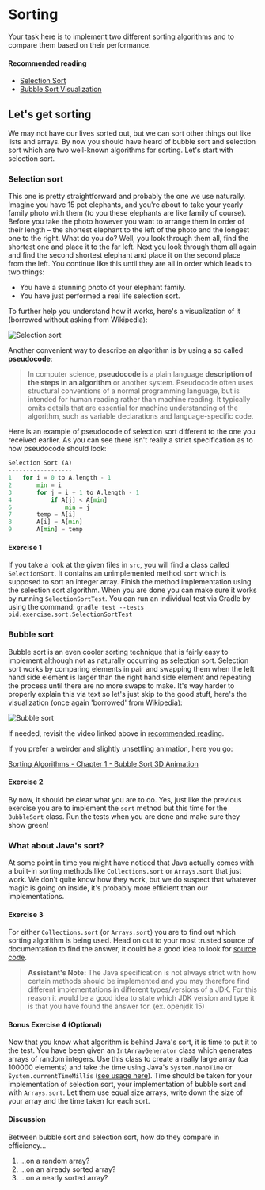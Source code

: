 # Sorting
Your task here is to implement two different sorting algorithms and to compare them based on their performance.

#### Recommended reading
- [Selection Sort](https://www.youtube.com/watch?v=g-PGLbMth_g)
- [Bubble Sort Visualization](https://www.youtube.com/watch?v=yIQuKSwPlro)

## Let's get sorting
We may not have our lives sorted out, but we can sort other things out like lists and arrays. By now you should have
heard of bubble sort and selection sort which are two well-known algorithms for sorting. Let's start with selection
sort.

### Selection sort
This one is pretty straightforward and probably the one we use naturally. Imagine you have 15 pet elephants, and
you're about to take your yearly family photo with them (to you these elephants are like family of course). Before
you take the photo however you want to arrange them in order of their length – the shortest elephant to the left
of the photo and the longest one to the right. What do you do? Well, you look through them all, find the shortest
one and place it to the far left. Next you look through them all again and find the second shortest elephant and place it
on the second place from the left. You continue like this until they are all in order which leads to two things:
- You have a stunning photo of your elephant family.
- You have just performed a real life selection sort.

To further help you understand how it works, here's a visualization of it (borrowed without asking from Wikipedia):

![Selection sort](https://upload.wikimedia.org/wikipedia/commons/9/94/Selection-Sort-Animation.gif)

Another convenient way to describe an algorithm is by using a so called **pseudocode**:
> In computer science, **pseudocode** is a plain language **description of the steps in an algorithm** or another system. 
> Pseudocode often uses structural conventions of a normal programming language, but is intended for human reading 
> rather than machine reading. It typically omits details that are essential for machine understanding of the algorithm,
> such as variable declarations and language-specific code.

Here is an example of pseudocode of selection sort different to the one you received earlier. As you can see there
isn't really a strict specification as to how pseudocode should look:

```python
Selection Sort (A)
------------------
1   for i = 0 to A.length - 1
2       min = i
3       for j = i + 1 to A.length - 1
4           if A[j] < A[min]
6               min = j
7       temp = A[i]
8       A[i] = A[min]
9       A[min] = temp
```
#### Exercise 1
If you take a look at the given files in `src`, you will find a class called `SelectionSort`. It contains an
unimplemented method `sort` which is supposed to sort an integer array. Finish the method implementation using
the selection sort algorithm. When you are done you can make sure it works by running `SelectionSortTest`. You can
run an individual test via Gradle by using the command: `gradle test --tests pid.exercise.sort.SelectionSortTest`

### Bubble sort
Bubble sort is an even cooler sorting technique that is fairly easy to implement although not as naturally 
occurring as selection sort. Selection sort works by comparing elements in pair and
swapping them when the left hand side element is larger than the right hand side element and repeating the process
until there are no more swaps to make. It's way harder to properly explain this via text so let's just skip to the
good stuff, here's the visualization (once again 'borrowed' from Wikipedia):

![Bubble sort](https://upload.wikimedia.org/wikipedia/commons/c/c8/Bubble-sort-example-300px.gif)

If needed, revisit the video linked above in [recommended reading](#recommended-reading).

If you prefer a weirder and slightly unsettling animation, here you go: 

[Sorting Algorithms - Chapter 1 - Bubble Sort 3D Animation](https://www.youtube.com/watch?v=NiyEqLZmngY)

#### Exercise 2
By now, it should be clear what you are to do. Yes, just like the previous exercise you are to implement the `sort`
method but this time for the `BubbleSort` class. Run the tests when you are done and make sure they show green!

### What about Java's sort?
At some point in time you might have noticed that Java actually comes with a built-in sorting methods like 
`Collections.sort` or `Arrays.sort` that just work. We don't quite know how they work, but we do suspect that 
whatever magic is going on inside, it's probably more efficient than our implementations.

#### Exercise 3
For either `Collections.sort` (or `Arrays.sort`) you are to find out which sorting algorithm is being used.
Head on out to your most trusted source of documentation to find the answer, it could be a good idea to look 
for [source code](https://github.com/openjdk).
> **Assistant's Note:**
> The Java specification is not always strict with how certain methods should be implemented and you may therefore
> find different implementations in different types/versions of a JDK. For this reason it would be a good idea to
> state which JDK version and type it is that you have found the answer for. (ex. openjdk 15)

#### Bonus Exercise 4 (Optional)
Now that you know what algorithm is behind Java's sort, it is time to put it to the test. You have been given
an `IntArrayGenerator` class which generates arrays of random integers. Use this class to create a really large
array (ca 100000 elements) and take the time using Java's `System.nanoTime` or `System.currentTimeMillis` 
([see usage here](https://www.logicbig.com/how-to/code-snippets/jcode-java-system-nanotime.html)). Time
should be taken for your implementation of selection sort, your implementation of bubble sort and with
`Arrays.sort`. Let them use equal size arrays, write down the size of your array and the time taken for each sort.

#### Discussion
Between bubble sort and selection sort, how do they compare in efficiency...
1. ...on a random array?
1. ...on an already sorted array?
1. ...on a nearly sorted array?
